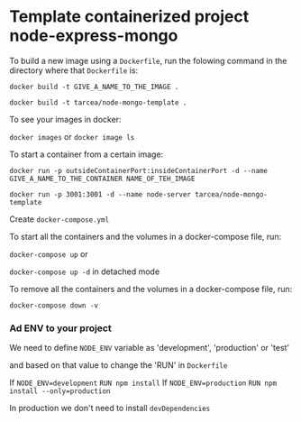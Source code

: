 # Template containerized project node-express-mongo

To build a new image using a `Dockerfile`, run the folowing command in the directory where that `Dockerfile` is:

`docker build -t GIVE_A_NAME_TO_THE_IMAGE .`

`docker build -t tarcea/node-mongo-template .`

To see your images in docker:

`docker images` or `docker image ls`

To start a container from a certain image:

`docker run -p outsideContainerPort:insideContainerPort -d --name GIVE_A_NAME_TO_THE_CONTAINER NAME_OF_TEH_IMAGE`

`docker run -p 3001:3001 -d --name node-server tarcea/node-mongo-template`

Create `docker-compose.yml`

To start all the containers and the volumes in a docker-compose file, run:

`docker-compose up` or

`docker-compose up -d` in detached mode

To remove all the containers and the volumes in a docker-compose file, run:

`docker-compose down -v`

### Ad ENV to your project

We need to define `NODE_ENV` variable as 'development', 'production' or 'test'

and based on that value to change the 'RUN' in `Dockerfile`

If `NODE_ENV=development` `RUN npm install`
If `NODE_ENV=production` `RUN npm install --only=production`

In production we don't need to install `devDependencies`
